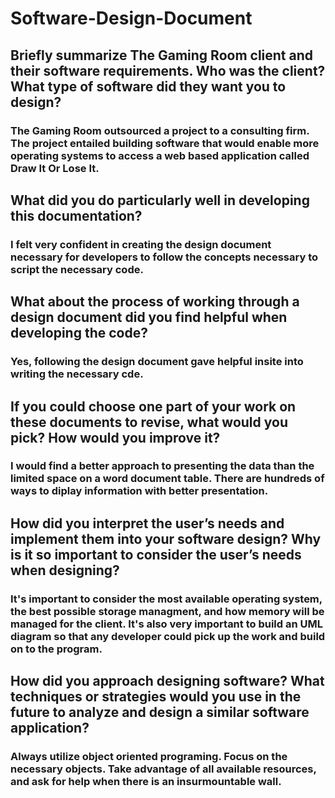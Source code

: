 # Software-Design-Document
## Briefly summarize The Gaming Room client and their software requirements. Who was the client? What type of software did they want you to design?
  ### The Gaming Room outsourced a project to a consulting firm. The project entailed building software that would enable more operating systems to access a web based application called Draw It Or Lose It.
## What did you do particularly well in developing this documentation?
  ### I felt very confident in creating the design document necessary for developers to follow the concepts necessary to script the necessary code.
## What about the process of working through a design document did you find helpful when developing the code?
 ### Yes, following the design document gave helpful insite into writing the necessary cde.
## If you could choose one part of your work on these documents to revise, what would you pick? How would you improve it?
 ### I would find a better approach to presenting the data than the limited space on a word document table. There are hundreds of ways to diplay information with better presentation.
## How did you interpret the user’s needs and implement them into your software design? Why is it so important to consider the user’s needs when designing?
  ### It's important to consider the most available operating system, the best possible storage managment, and how memory will be managed for the client. It's also very important to build an UML diagram so that any developer could pick up the work and build on to the program.
## How did you approach designing software? What techniques or strategies would you use in the future to analyze and design a similar software application?
  ### Always utilize object oriented programing. Focus on the necessary objects. Take advantage of all available resources, and ask for help when there is an insurmountable wall.
